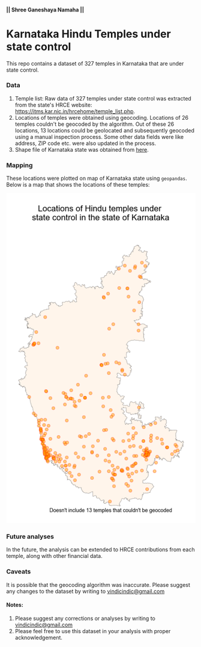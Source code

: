 #### || Shree Ganeshaya Namaha ||

# Karnataka Hindu Temples under state control

This repo contains a dataset of 327 temples in Karnataka that are under state control.

### Data
1. Temple list: Raw data of 327 temples under state control was extracted from the state's HRCE website: <a href="https://itms.kar.nic.in/hrcehome/temple_list.php">https://itms.kar.nic.in/hrcehome/temple_list.php</a>.  
2. Locations of temples were obtained using geocoding. Locations of 26 temples couldn't be geocoded by the algorithm. Out of these 26 locations, 13 locations could be geolocated and subsequently geocoded using a manual inspection process. Some other data fields were like address, ZIP code etc. were also updated in the process.  
3. Shape file of Karnataka state was obtained from <a href="http://projects.datameet.org/maps/states/">here</a>.  

### Mapping
These locations were plotted on map of Karnataka state using `geopandas`. Below is a map that shows the locations of these temples:  
  
 ![Map of temples](images/map_image.png)

### Future analyses
In the future, the analysis can be extended to HRCE contributions from each temple, along with other financial data. 


### Caveats
It is possible that the geocoding algorithm was inaccurate. Please suggest any changes to the dataset by writing to vindicindic@gmail.com

#### Notes:
1. Please suggest any corrections or analyses by writing to vindicindic@gmail.com
2. Please feel free to use this dataset in your analysis with proper acknowledgement.
